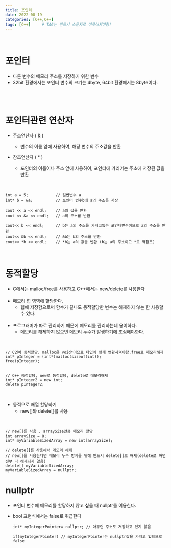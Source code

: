 ```yaml
---
title: 포인터
date: 2022-08-19
categories: [C++,C++]
tags: [C++]		# TAG는 반드시 소문자로 이루어져야함!
---
```




<br>

포인터
====================
* 다른 변수의 메모리 주소를 저장하기 위한 변수 <br>
* 32bit 환경에서는 포인터 변수의 크기는 4byte, 64bit 환경에서는 8byte이다.



<br><br>

포인터관련 연산자
=====================
* 주소연산자 ( & )
  * 변수의 이름 앞에 사용하여, 해당 변수의 주소값을 반환


* 참조연산자 ( * )
  * 포인터의 이름이나 주소 앞에 사용하여, 포인터에 가리키는 주소에 저장된 값을 반환
  


<br>

    int a = 5;            // 일반변수 a
    int* b = &a;          // 포인터 변수b에 a의 주소를 저장

    cout << a << endl;    // a의 값을 반환
    cout << &a << endl;   // a의 주소를 반환

    cout<< b << endl;     // b는 a의 주소를 가지고있는 포인터변수이므로 a의 주소를 반환
    cout<< &b << endl;    // &b는 b의 주소를 반환
    cout<< *b << endl;    // *b는 a의 값을 반환 (b는 a의 주소이고 *로 역참조)

<br>


동적할당
=============================

 * C에서는 malloc/free를 사용하고 C++에서는 new/delete를 사용한다<br><br>
 * 메모리 힙 영역에 할당한다.
   * 힙에 저장함으로써 함수가 끝나도 동적할당한 변수는 해제하지 않는 한 사용할 수 있다.<br><br>
 * 프로그래머가 따로 관리하기 때문에 메모리를 관리하는데 용이하다.
   * 메모리를 해제하지 않으면 메모리 누수가 발생하기에 조심해야한다.
   
  
<br>

    // C언어 동적할당, malloc은 void*이므로 타입에 맞게 변환시켜야함.free로 메모리해제
    int* pInteger = (int*)malloc(sizeof(int));
    free(pInteger);


    // C++ 동적할당, new로 동적할당, delete로 메모리해제
    int* pInteger2 = new int;
    delete pInteger2;

<br>

* 동적으로 배열 할당하기
  * new[]와 delete[]를 사용


<br>

    // new[]를 사용 , arraySize만큼 메모리 할당
    int arraySize = 8;
    int* myVariableSizedArray = new int[arraySize];

    // delete[]를 사용해서 메모리 해제
    // new[]를 사용한다면 메모리 누수 방지를 위해 반드시 delete[]로 해제(delete로 하면 전부 다 해제되지 않음)
    delete[] myVariableSizedArray;
    myVariableSizedArray = nullptr; 
 
nullptr
=======================
* 포인터 변수에 메모리를 할당하지 않고 싶을 때 nullptr를 이용한다.
* bool 표현식에서는 false로 취급한다

      int* myIntegerPointer= nullptr; // 아무런 주소도 저장하고 있지 않음

      if(myIntegerPointer) // myIntegerPointer는 nullptr값을 가지고 있으므로 false

<br>